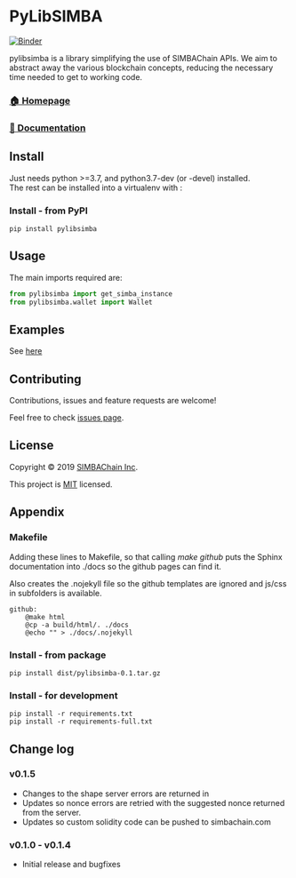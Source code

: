 # PyLibSIMBA

[![Binder](https://mybinder.org/badge_logo.svg)](https://mybinder.org/v2/gh/SIMBAChain/PyLibSIMBA/master?filepath=notebooks%2FSIMBAChain_test_comments.ipynb)


pylibsimba is a library simplifying the use of SIMBAChain APIs. We aim to abstract away the various blockchain 
concepts, reducing the necessary time needed to get to working code.

### [🏠 Homepage](https://github.com/simbachain/PyLibSIMBA#readme)
### [📝 Documentation](https://simbachain.github.io/PyLibSIMBA/)

## Install

Just needs python >=3.7, and python3.7-dev (or -devel) installed.<br>
The rest can be installed into a virtualenv with :

### Install - from PyPI

	pip install pylibsimba

## Usage

The main imports required are:

```python
from pylibsimba import get_simba_instance
from pylibsimba.wallet import Wallet
```

## Examples

See [here](https://github.com/SIMBAChain/PyLibSIMBA/blob/master/tests/examples.py)

## Contributing

Contributions, issues and feature requests are welcome!

Feel free to check [issues page](https://github.com/SIMBAChain/PyLibSIMBA/issues).

## License

Copyright © 2019 [SIMBAChain Inc](https://simbachain.com/).

This project is [MIT](https://github.com/SIMBAChain/PyLibSIMBA/blob/master/LICENSE) licensed.

## Appendix

### Makefile

Adding these lines to Makefile, so that calling *make github* puts the Sphinx documentation into ./docs so the github
 pages can find it.
 
 Also creates the .nojekyll file so the github templates are ignored and js/css in subfolders is available.

	github:
		@make html
		@cp -a build/html/. ./docs
		@echo "" > ./docs/.nojekyll
		
### Install - from package

	pip install dist/pylibsimba-0.1.tar.gz

### Install - for development

    pip install -r requirements.txt
    pip install -r requirements-full.txt
    
    
## Change log

### v0.1.5
* Changes to the shape server errors are returned in
* Updates so nonce errors are retried with the suggested nonce returned from the server.
* Updates so custom solidity code can be pushed to simbachain.com

### v0.1.0 - v0.1.4
* Initial release and bugfixes
